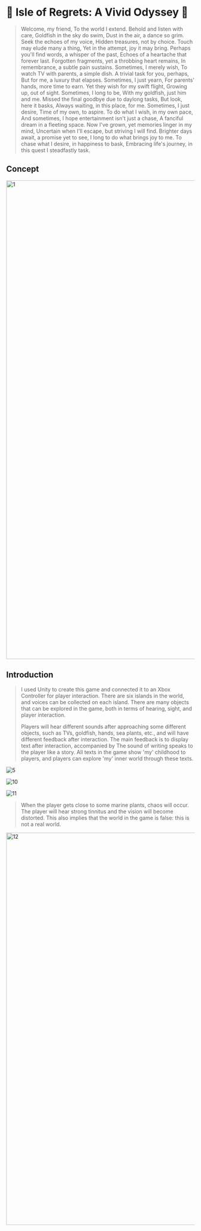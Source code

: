 # 🪸 Isle of Regrets: A Vivid Odyssey 🐠

>Welcome, my friend, To the world I extend. Behold and listen with care,
Goldfish in the sky do swim, Dust in the air, a dance so grim.
Seek the echoes of my voice, Hidden treasures, not by choice.
Touch may elude many a thing, Yet in the attempt, joy it may bring.
Perhaps you'll find words, a whisper of the past, Echoes of a heartache that forever last. Forgotten fragments, yet a throbbing heart remains, In remembrance, a subtle pain sustains.
Sometimes, I merely wish, To watch TV with parents, a simple dish. A trivial task for you, perhaps, But for me, a luxury that elapses.
Sometimes, I just yearn, For parents' hands, more time to earn. Yet they wish for my swift flight, Growing up, out of sight.
Sometimes, I long to be, With my goldfish, just him and me. Missed the final goodbye due to daylong tasks, But look, here it basks, Always waiting, in this place, for me.
Sometimes, I just desire, Time of my own, to aspire. To do what I wish, in my own pace,
And sometimes, I hope entertainment isn't just a chase, A fanciful dream in a fleeting space.
Now I've grown, yet memories linger in my mind, Uncertain when I'll escape, but striving I will find. Brighter days await, a promise yet to see, I long to do what brings joy to me. To chase what I desire, in happiness to bask, Embracing life's journey, in this quest I steadfastly task.


## Concept

<img width="1275" alt="1" src="https://github.com/gzldsss/Isle-of-Regrets-A-Vivid-Odyssey/assets/118484191/404f2528-a0f8-4891-9789-d60a56125a3e">

## Introduction
>I used Unity to create this game and connected it to an Xbox Controller for player interaction. There are six islands in the world, and voices can be collected on each island. There are many objects that can be explored in the game, both in terms of hearing, sight, and player interaction.
>
>Players will hear different sounds after approaching some different objects, such as TVs, goldfish, hands, sea plants, etc., and will have different feedback after interaction. The main feedback is to display text after interaction, accompanied by The sound of writing speaks to the player like a story. All texts in the game show 'my' childhood to players, and players can explore 'my' inner world through these texts.

![5](https://github.com/gzldsss/Isle-of-Regrets-A-Vivid-Odyssey/assets/118484191/9b952b11-39e4-4b36-808d-68bc3a18f5ed)

![10](https://github.com/gzldsss/Isle-of-Regrets-A-Vivid-Odyssey/assets/118484191/bdb43ef4-57e2-463b-b971-d1a48728d0a0)

![11](https://github.com/gzldsss/Isle-of-Regrets-A-Vivid-Odyssey/assets/118484191/e1aebfb6-340b-4c98-8975-6a2a3e259e9d)

>When the player gets close to some marine plants, chaos will occur. The player will hear strong tinnitus and the vision will become distorted. This also implies that the world in the game is false: this is not a real world.

<img width="1045" alt="12" src="https://github.com/gzldsss/Isle-of-Regrets-A-Vivid-Odyssey/assets/118484191/03dcf788-c87c-41e5-8265-526ec5121d4d">






